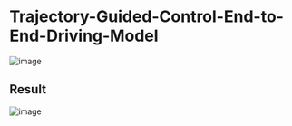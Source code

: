 # Trajectory-Guided-Control-End-to-End-Driving-Model

![image](https://github.com/Heng-Henry/Trajectory-Guided-Control-End-to-End-Driving-Model/assets/90209480/e10e86ce-d392-4294-9f6a-b1f08b3ac5a4)








## Result 
![image](https://github.com/Heng-Henry/Trajectory-Guided-Control-End-to-End-Driving-Model/assets/90209480/551e0833-fbbc-438c-9430-75a5e2c3552c)

